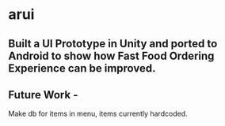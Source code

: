 # arui

## Built a UI Prototype in Unity and ported to Android to show how Fast Food Ordering Experience can be improved.

## Future Work - 
Make db for items in menu, items currently hardcoded.
